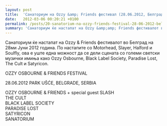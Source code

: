 ```yaml
---
layout: post
title:  'Санаториум на Ozzy &amp; Friends фестивал (28.06.2012, Белград)'
date:   2012-03-06 00:20:21 +0100
permalink: /posts/20-sanatorium-na-ozzy-friends-festival-28-06-2012-belgrad
summary: 'Санаториум ќе настапат на Ozzy &amp;amp; Friends фестивалот во Белград на 28ми Јуни 2012 година. По настапите со Motorhead, Slayer, Halford и Soulfly, ...'
---
```


<p>Санаториум ќе настапат на Ozzy &amp; Friends фестивалот во Белград на 28ми Јуни 2012 година. По настапите со Motorhead, Slayer, Halford и Soulfly, ова е уште една можност да се дели сцената со големи светски музички имиња како Ozzy Osbourne, Black Label Society, Paradise Lost, The Cult и Satyricon.</p><p>OZZY OSBOURNE &amp; FRIENDS FESTIVAL</p><p>28.06.2012 PARK UŠĆE, BELGRADE, SERBIA</p><p>OZZY OSBOURNE &amp; FRIENDS + special guest SLASH<br />THE CULT<br />BLACK LABEL SOCIETY<br />PARADISE LOST<br />SATYRICON<br />SANATORIUM</p>
